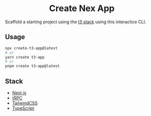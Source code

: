 <h1 align="center">Create Nex App</h1>

Scaffold a starting project using the [t3 stack](https://init.tips) using this interactice CLI.

## Usage

```bash
npx create-t3-app@latest
# or
yarn create t3-app
# or
pnpm create t3-app@latest
```

## Stack

- [Next.js](https://nextjs.org)
- [tRPC](https://trpc.io)
- [TailwindCSS](https://tailwindcss.com)
- [TypeScript](https://typescriptlang.org)
